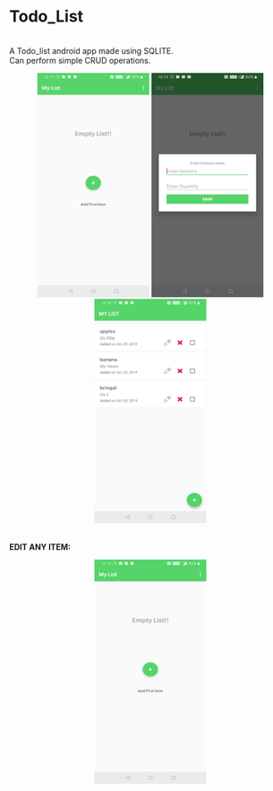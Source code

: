# Todo_List
<br/>A Todo_list android app made using SQLITE.
<br/>
Can perform simple CRUD operations.

<div align="center">
    <img src="/screenshots/Screenshot_20191029-121310.jpg" width="200px" height="400px"></img>
    <img src="/screenshots/Screenshot_20191029-121315.jpg" width="200px" height="400px"></img> 
    <img src="/screenshots/Screenshot_20191029-121422.jpg" width="200px" height="400px"></img> 
</div>

<br><Strong>EDIT ANY ITEM:</Strong></br>
<div align="center">
    <img src="/screenshots/Screenshot_20191029-121310.jpg" width="200px" height="400px"></img>
</div>

